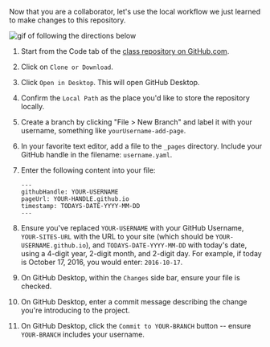 Now that you are a collaborator, let's use the local workflow we just learned to make changes to this repository.

![gif of following the directions below](../images/gifs/github-desktop/review-local-workflow.gif)

1. Start from the Code tab of the [class repository on GitHub.com](https://github.com/githubschool/on-demand-github-pages/).
1. Click on `Clone or Download`.
1. Click `Open in Desktop`. This will open GitHub Desktop.
1. Confirm the `Local Path` as the place you'd like to store the repository locally.
1. Create a branch by clicking "File > New Branch" and label it with your username, something like `yourUsername-add-page`.
1. In your favorite text editor, add a file to the `_pages` directory. Include your GitHub handle in the filename: `username.yaml`.
1. Enter the following content into your file:

       ---
       githubHandle: YOUR-USERNAME
       pageUrl: YOUR-HANDLE.github.io
       timestamp: TODAYS-DATE-YYYY-MM-DD
       ---

1. Ensure you've replaced `YOUR-USERNAME` with your GitHub Username, `YOUR-SITES-URL` with the URL to your site (which should be `YOUR-USERNAME.github.io`), and `TODAYS-DATE-YYYY-MM-DD` with today's date, using a 4-digit year, 2-digit month, and 2-digit day. For example, if today is October 17, 2016, you would enter: `2016-10-17`.
1. On GitHub Desktop, within the `Changes` side bar, ensure your file is checked.
1. On GitHub Desktop, enter a commit message describing the change you're introducing to the project.
1. On GitHub Desktop, click the `Commit to YOUR-BRANCH` button -- ensure `YOUR-BRANCH` includes your username.
